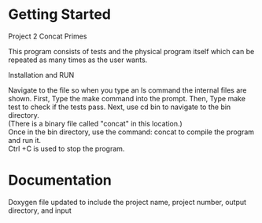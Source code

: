 Getting Started
===============

Project 2 Concat Primes

This program consists of tests and the physical program itself which can be repeated as many times as the user wants.


Installation and RUN

Navigate to the file so when you type an ls command the internal files are shown.
First, Type the make command into the prompt.
Then, Type make test to check if the tests pass.
Next, use cd bin to navigate to the bin directory.  
(There is a binary file called "concat" in this location.)  
Once in the bin directory, use the command: concat to compile the program and run it.  
Ctrl +C is used to stop the program.

Documentation
=============

Doxygen file updated to include the project name, project number, output directory, and input
